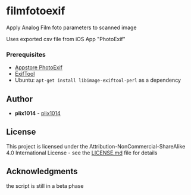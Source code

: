 # filmfotoexif

Apply Analog Film foto parameters to scanned image

Uses exported csv file from iOS App "PhotoExif"

### Prerequisites

* [Appstore PhotoExif](https://apps.apple.com/us/app/photoexif/id618666220)
* [ExifTool](https://exiftool.org)
* Ubuntu: `apt-get install libimage-exiftool-perl` as a dependency


## Author

* **plix1014** - [plix1014](https://github.com/plix1014)


## License

This project is licensed under the Attribution-NonCommercial-ShareAlike 4.0 International License - see the [LICENSE.md](LICENSE.md) file for details


## Acknowledgments

the script is still in a beta phase

